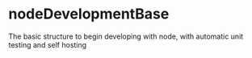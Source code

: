 # nodeDevelopmentBase
The basic structure to begin developing with node, with automatic unit testing and self hosting
